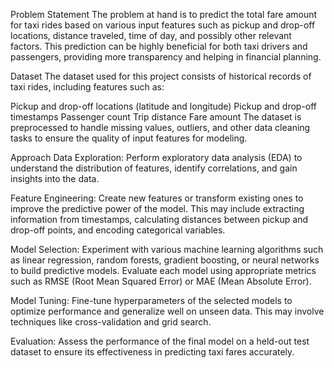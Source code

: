 Problem Statement
The problem at hand is to predict the total fare amount for taxi rides based on various input features such as pickup and drop-off locations, distance traveled, time of day, and possibly other relevant factors. This prediction can be highly beneficial for both taxi drivers and passengers, providing more transparency and helping in financial planning.

Dataset
The dataset used for this project consists of historical records of taxi rides, including features such as:

Pickup and drop-off locations (latitude and longitude)
Pickup and drop-off timestamps
Passenger count
Trip distance
Fare amount
The dataset is preprocessed to handle missing values, outliers, and other data cleaning tasks to ensure the quality of input features for modeling.

Approach
Data Exploration: Perform exploratory data analysis (EDA) to understand the distribution of features, identify correlations, and gain insights into the data.

Feature Engineering: Create new features or transform existing ones to improve the predictive power of the model. This may include extracting information from timestamps, calculating distances between pickup and drop-off points, and encoding categorical variables.

Model Selection: Experiment with various machine learning algorithms such as linear regression, random forests, gradient boosting, or neural networks to build predictive models. Evaluate each model using appropriate metrics such as RMSE (Root Mean Squared Error) or MAE (Mean Absolute Error).

Model Tuning: Fine-tune hyperparameters of the selected models to optimize performance and generalize well on unseen data. This may involve techniques like cross-validation and grid search.

Evaluation: Assess the performance of the final model on a held-out test dataset to ensure its effectiveness in predicting taxi fares accurately.

